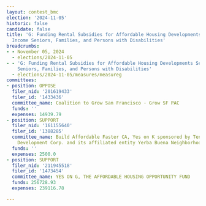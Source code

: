 ```yaml
---
layout: contest_bmc
election: '2024-11-05'
historic: false
candidate: false
title: 'G: Funding Rental Subsidies for Affordable Housing Developments Serving Low
  Income Seniors, Families, and Persons with Disabilities'
breadcrumbs:
- - November 05, 2024
  - elections/2024-11-05
- - 'G: Funding Rental Subsidies for Affordable Housing Developments Serving Low Income
    Seniors, Families, and Persons with Disabilities'
  - elections/2024-11-05/measures/measureg
committees:
- position: OPPOSE
  filer_nid: '201619433'
  filer_id: '1433436'
  committee_name: Coalition to Grow San Francisco - Grow SF PAC
  funds: ''
  expenses: 14939.79
- position: SUPPORT
  filer_nid: '161155640'
  filer_id: '1388285'
  committee_name: Build Affordable Faster CA, Yes on K sponsored by Tenants and Owners
    Development Corp. and its affiliated entity Yerba Buena Neighborhood Consortium
  funds: ''
  expenses: 2500.0
- position: SUPPORT
  filer_nid: '211945518'
  filer_id: '1473454'
  committee_name: YES ON G, THE AFFORDABLE HOUSING OPPORTUNITY FUND
  funds: 256728.93
  expenses: 239116.78

---
```


